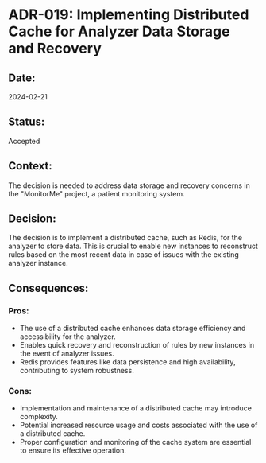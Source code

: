 # ADR-019: Implementing Distributed Cache for Analyzer Data Storage and Recovery

## Date:
2024-02-21

## Status:
Accepted

## Context:
The decision is needed to address data storage and recovery concerns in the "MonitorMe" project, a patient monitoring system.

## Decision:
The decision is to implement a distributed cache, such as Redis, for the analyzer to store data. This is crucial to enable new instances to reconstruct rules based on the most recent data in case of issues with the existing analyzer instance.

## Consequences:
### Pros:
- The use of a distributed cache enhances data storage efficiency and accessibility for the analyzer.
- Enables quick recovery and reconstruction of rules by new instances in the event of analyzer issues.
- Redis provides features like data persistence and high availability, contributing to system robustness.

### Cons:
- Implementation and maintenance of a distributed cache may introduce complexity.
- Potential increased resource usage and costs associated with the use of a distributed cache.
- Proper configuration and monitoring of the cache system are essential to ensure its effective operation.
